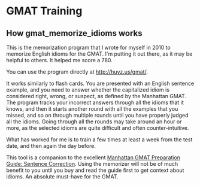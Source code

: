 GMAT Training
=============

How gmat_memorize_idioms works
------------------------------

This is the memorization program that I wrote for myself in 2010 to memorize English idioms for the GMAT. I'm putting it out there, as it may be helpful to others. It helped me score a 780.

You can use the program directly at http://huyz.us/gmat/.

It works similarly to flash cards. You are presented with an English sentence example, and you need to answer whether the capitalized idiom is considered right, wrong, or suspect, as defined by the Manhattan GMAT. The program tracks your incorrect answers through all the idioms that it knows, and then it starts another round with all the examples that you missed, and so on through multiple rounds until you have properly judged all the idioms. Going through all the rounds may take around an hour or more, as the selected idioms are quite difficult and often counter-intuitive.

What has worked for me is to train a few times at least a week from the test date, and then again the day before.

This tool is a companion to the excellent [Manhattan GMAT Preparation Guide: Sentence Correction](http://www.amazon.com/gp/product/0982423861/ref=as_li_tf_tl?ie=UTF8&tag=huyzus-20&linkCode=as2&camp=217153&creative=399353&creativeASIN=0982423861). Using the memorizer will not be of much benefit to you until you buy and read the guide first to get context about idioms. An absolute must-have for the GMAT.
